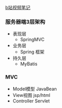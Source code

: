 [b站视频笔记](https://www.bilibili.com/video/av47953244/?spm_id_from=333.788.videocard.0)
### 服务器端3层架构
  - 表现层
    - SpringMVC
  - 业务层
    - Spring 框架
  - 持久层
    - MyBatis

### MVC
  - Model模型 JavaBean
  - View视图  jsp/html
  - Controller Servlet